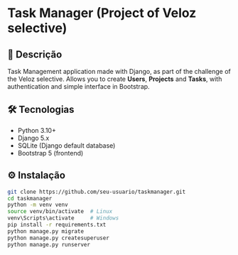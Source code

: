 # Task Manager (Project of Veloz selective)

## 📌 Descrição
Task Management application made with Django, as part of the challenge of the Veloz selective. 
Allows you to create **Users**, **Projects** and **Tasks**, with authentication and simple interface in Bootstrap.

## 🛠️ Tecnologias
- Python 3.10+
- Django 5.x
- SQLite (Django default database)
- Bootstrap 5 (frontend)

## ⚙️ Instalação
```bash
git clone https://github.com/seu-usuario/taskmanager.git
cd taskmanager
python -m venv venv
source venv/bin/activate  # Linux
venv\Scripts\activate     # Windows
pip install -r requirements.txt
python manage.py migrate
python manage.py createsuperuser
python manage.py runserver
